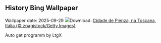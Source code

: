## History Bing Wallpaper
Wallpaper date: 2025-09-29
![](https://www.bing.com/th?id=OHR.PienzaItaly_PT-BR0767999929_UHD.jpg&w=1000)Download: [Cidade de Pienza, na Toscana, Itália (© zpagistock/Getty Images)](https://www.bing.com/th?id=OHR.PienzaItaly_PT-BR0767999929_UHD.jpg)

Auto get programm by LtgX
